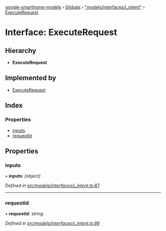[google-smarthome-models](../README.md) › [Globals](../globals.md) › ["models/interfaces/i_intent"](../modules/_models_interfaces_i_intent_.md) › [ExecuteRequest](_models_interfaces_i_intent_.executerequest.md)

# Interface: ExecuteRequest

## Hierarchy

* **ExecuteRequest**

## Implemented by

* [ExecuteRequest](../classes/_models_intent_.executerequest.md)

## Index

### Properties

* [inputs](_models_interfaces_i_intent_.executerequest.md#inputs)
* [requestId](_models_interfaces_i_intent_.executerequest.md#requestid)

## Properties

###  inputs

• **inputs**: *[object]*

*Defined in [src/models/interfaces/i_intent.ts:87](https://github.com/galactic1969/google-smarthome-models/blob/633871f/src/models/interfaces/i_intent.ts#L87)*

___

###  requestId

• **requestId**: *string*

*Defined in [src/models/interfaces/i_intent.ts:86](https://github.com/galactic1969/google-smarthome-models/blob/633871f/src/models/interfaces/i_intent.ts#L86)*
